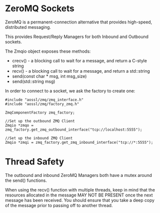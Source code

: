 # ZeroMQ Sockets

ZeroMQ is a permanent-connection alternative that provides high-speed, distributed messaging.

This provides Request/Reply Managers for both Inbound and Outbound sockets.

The Zmqio object exposes these methods:

* crecv() - a blocking call to wait for a message, and return a C-style string
* recv() - a blocking call to wait for a message, and return a std::string
* send(const char * msg, int msg_size)
* send(std::string msg)

In order to connect to a socket, we ask the factory to create one:

    #include "aossl/zmq/zmq_interface.h"
    #include "aossl/zmq/factory_zmq.h"

    ZmqComponentFactory zmq_factory;

    //Set up the outbound ZMQ Client
    Zmqio *zmqo = zmq_factory.get_zmq_outbound_interface("tcp://localhost:5555");

    //Set up the inbound ZMQ Client
    Zmqio *zmqi = zmq_factory.get_zmq_inbound_interface("tcp://*:5555");

# Thread Safety

The outbound and inbound ZeroMQ Managers both have a mutex around the send() functions.

When using the recv() function with multiple threads, keep in mind that the resources allocated in the message MAY NOT BE PRESENT once the next message has been received.  You should ensure that you take a deep copy of the message prior to passing off to another thread.

